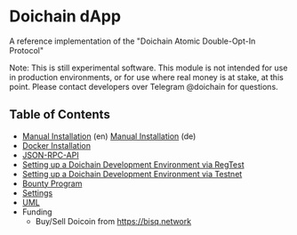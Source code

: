 # Doichain dApp
A reference implementation of the "Doichain Atomic Double-Opt-In Protocol"

Note: This is still experimental software. This module is not intended for use in production environments, or for use where real money is at stake, at this point.
Please contact developers over Telegram @doichain for questions.

## Table of Contents
- [Manual Installation](doc/en/install-manual-linux.md) (en) [Manual Installation](doc/de/install-manual-linux.md) (de)
- [Docker Installation](doc/en/install-docker.md)
- [JSON-RPC-API](doc/en/json-rpc-api.md)
- [Setting up a Doichain Development Environment via RegTest](doc/en/dev-env-regtest.md)
- [Setting up a Doichain Development Environment via Testnet](doc/en/dev-env-testnet.md)
- [Bounty Program](doc/en/bounty.md)
- [Settings](doc/en/settings.md)
- [UML](doc/en/uml.md)
- Funding
    - Buy/Sell Doicoin from https://bisq.network
